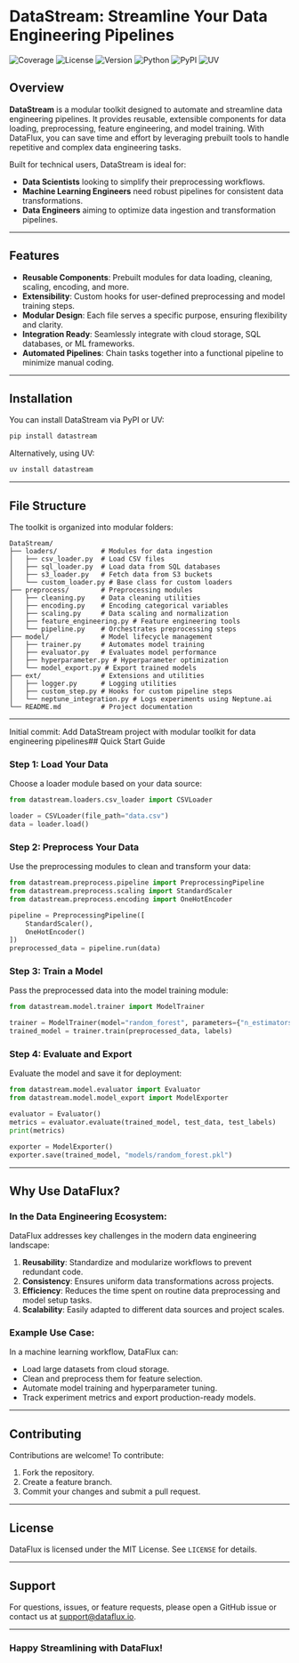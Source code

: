 # DataStream: Streamline Your Data Engineering Pipelines


![Coverage](https://img.shields.io/badge/coverage-94%25-brightgreen)
![License](https://img.shields.io/badge/license-MIT-blue)
![Version](https://img.shields.io/badge/version-0.0.1-blue)
![Python](https://img.shields.io/badge/python-3.9%2B-blue)
![PyPI](https://img.shields.io/badge/pypi-v0.0.1-blue)
![UV](https://img.shields.io/badge/uv-v0.0.1-blue)


## Overview
**DataStream** is a modular toolkit designed to automate and streamline data engineering pipelines. It provides reusable, extensible components for data loading, preprocessing, feature engineering, and model training. With DataFlux, you can save time and effort by leveraging prebuilt tools to handle repetitive and complex data engineering tasks.


Built for technical users, DataStream is ideal for:
- **Data Scientists** looking to simplify their preprocessing workflows.
- **Machine Learning Engineers** need robust pipelines for consistent data transformations.
- **Data Engineers** aiming to optimize data ingestion and transformation pipelines.

---

## Features
- **Reusable Components**: Prebuilt modules for data loading, cleaning, scaling, encoding, and more.
- **Extensibility**: Custom hooks for user-defined preprocessing and model training steps.
- **Modular Design**: Each file serves a specific purpose, ensuring flexibility and clarity.
- **Integration Ready**: Seamlessly integrate with cloud storage, SQL databases, or ML frameworks.
- **Automated Pipelines**: Chain tasks together into a functional pipeline to minimize manual coding.

---

## Installation
You can install DataStream via PyPI or UV:

```bash
pip install datastream
```

Alternatively, using UV:

```bash
uv install datastream
```

---

## File Structure
The toolkit is organized into modular folders:

```
DataStream/
├── loaders/           # Modules for data ingestion
│   ├── csv_loader.py  # Load CSV files
│   ├── sql_loader.py  # Load data from SQL databases
│   ├── s3_loader.py   # Fetch data from S3 buckets
│   └── custom_loader.py # Base class for custom loaders
├── preprocess/        # Preprocessing modules
│   ├── cleaning.py    # Data cleaning utilities
│   ├── encoding.py    # Encoding categorical variables
│   ├── scaling.py     # Data scaling and normalization
│   ├── feature_engineering.py # Feature engineering tools
│   └── pipeline.py    # Orchestrates preprocessing steps
├── model/             # Model lifecycle management
│   ├── trainer.py     # Automates model training
│   ├── evaluator.py   # Evaluates model performance
│   ├── hyperparameter.py # Hyperparameter optimization
│   └── model_export.py # Export trained models
├── ext/               # Extensions and utilities
│   ├── logger.py      # Logging utilities
│   ├── custom_step.py # Hooks for custom pipeline steps
│   └── neptune_integration.py # Logs experiments using Neptune.ai
└── README.md          # Project documentation
```

---

Initial commit: Add DataStream project with modular toolkit for data engineering pipelines## Quick Start Guide

### Step 1: Load Your Data
Choose a loader module based on your data source:

```python
from datastream.loaders.csv_loader import CSVLoader

loader = CSVLoader(file_path="data.csv")
data = loader.load()
```

### Step 2: Preprocess Your Data
Use the preprocessing modules to clean and transform your data:

```python
from datastream.preprocess.pipeline import PreprocessingPipeline
from datastream.preprocess.scaling import StandardScaler
from datastream.preprocess.encoding import OneHotEncoder

pipeline = PreprocessingPipeline([
    StandardScaler(),
    OneHotEncoder()
])
preprocessed_data = pipeline.run(data)
```

### Step 3: Train a Model
Pass the preprocessed data into the model training module:

```python
from datastream.model.trainer import ModelTrainer

trainer = ModelTrainer(model="random_forest", parameters={"n_estimators": 100})
trained_model = trainer.train(preprocessed_data, labels)
```

### Step 4: Evaluate and Export
Evaluate the model and save it for deployment:

```python
from datastream.model.evaluator import Evaluator
from datastream.model.model_export import ModelExporter

evaluator = Evaluator()
metrics = evaluator.evaluate(trained_model, test_data, test_labels)
print(metrics)

exporter = ModelExporter()
exporter.save(trained_model, "models/random_forest.pkl")
```

---

## Why Use DataFlux?
### In the Data Engineering Ecosystem:
DataFlux addresses key challenges in the modern data engineering landscape:
1. **Reusability**: Standardize and modularize workflows to prevent redundant code.
2. **Consistency**: Ensures uniform data transformations across projects.
3. **Efficiency**: Reduces the time spent on routine data preprocessing and model setup tasks.
4. **Scalability**: Easily adapted to different data sources and project scales.

### Example Use Case:
In a machine learning workflow, DataFlux can:
- Load large datasets from cloud storage.
- Clean and preprocess them for feature selection.
- Automate model training and hyperparameter tuning.
- Track experiment metrics and export production-ready models.

---

## Contributing
Contributions are welcome! To contribute:
1. Fork the repository.
2. Create a feature branch.
3. Commit your changes and submit a pull request.

---

## License
DataFlux is licensed under the MIT License. See `LICENSE` for details.

---

## Support
For questions, issues, or feature requests, please open a GitHub issue or contact us at [support@dataflux.io](mailto:support@dataflux.io).

---

### Happy Streamlining with DataFlux!
